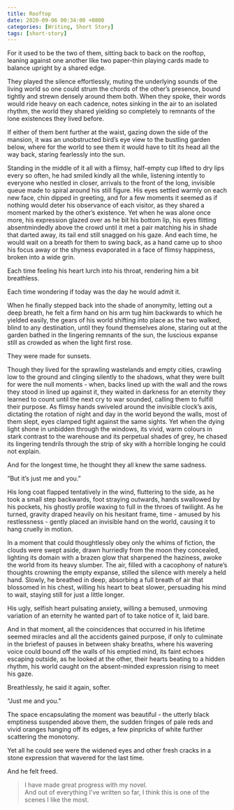 ```yaml
---
title: Rooftop
date: 2020-09-06 00:34:00 +0800
categories: [Writing, Short Story]
tags: [short-story]
---
```


For it used to be the two of them, sitting back to back on the rooftop, leaning against one another like two paper-thin playing cards made to balance upright by a shared edge. 

They played the silence effortlessly, muting the underlying sounds of the living world so one could strum the chords of the other’s presence, bound tightly and strewn densely around them both. When they spoke, their words would ride heavy on each cadence, notes sinking in the air to an isolated rhythm, the world they shared yielding so completely to remnants of the lone existences they lived before.

If either of them bent further at the waist, gazing down the side of the mansion, it was an unobstructed bird’s eye view to the bustling garden below, where for the world to see them it would have to tilt its head all the way back, staring fearlessly into the sun.

Standing in the middle of it all with a flimsy, half-empty cup lifted to dry lips every so often, he had smiled kindly all the while, listening intently to everyone who nestled in closer, arrivals to the front of the long, invisible queue made to spiral around his still figure. His eyes settled warmly on each new face, chin dipped in greeting, and for a few moments it seemed as if nothing would deter his observance of each visitor, as they shared a moment marked by the other’s existence. Yet when he was alone once more, his expression glazed over as he bit his bottom lip, his eyes flitting absentmindedly above the crowd until it met a pair matching his in shade that darted away, its tail end still snagged on his gaze. And each time, he would wait on a breath for them to swing back, as a hand came up to shoo his focus away or the shyness evaporated in a face of flimsy happiness, broken into a wide grin. 

Each time feeling his heart lurch into his throat, rendering him a bit breathless.

Each time wondering if today was the day he would admit it.

When he finally stepped back into the shade of anonymity, letting out a deep breath, he felt a firm hand on his arm tug him backwards to which he yielded easily, the gears of his world shifting into place as the two walked, blind to any destination, until they found themselves alone, staring out at the garden bathed in the lingering remnants of the sun, the luscious expanse still as crowded as when the light first rose.

They were made for sunsets.

Though they lived for the sprawling wastelands and empty cities, crawling low to the ground and clinging silently to the shadows, what they were built for were the null moments - when, backs lined up with the wall and the rows they stood in lined up against it, they waited in darkness for an eternity they learned to count until the next cry to war sounded, calling them to fulfill their purpose. As flimsy hands swiveled around the invisible clock’s axis, dictating the rotation of night and day in the world beyond the walls, most of them slept, eyes clamped tight against the same sights. Yet when the dying light shone in unbidden through the windows, its vivid, warm colours in stark contrast to the warehouse and its perpetual shades of grey, he chased its lingering tendrils through the strip of sky with a horrible longing he could not explain.

And for the longest time, he thought they all knew the same sadness.

“But it’s just me and you.”

His long coat flapped tentatively in the wind, fluttering to the side, as he took a small step backwards, foot straying outwards, hands swallowed by his pockets, his ghostly profile waxing to full in the throes of twilight. As he turned, gravity draped heavily on his hesitant frame, time - amused by his restlessness - gently placed an invisible hand on the world, causing it to hang cruelly in motion. 

In a moment that could thoughtlessly obey only the whims of fiction, the clouds were swept aside, drawn hurriedly from the moon they concealed, lighting its domain with a brazen glow that sharpened the haziness, awoke the world from its heavy slumber. The air, filled with a cacophony of nature’s thoughts crowning the empty expanse, stilled the silence with merely a held hand. Slowly, he breathed in deep, absorbing a full breath of air that blossomed in his chest, willing his heart to beat slower, persuading his mind to wait, staying still for just a little longer.

His ugly, selfish heart pulsating anxiety, willing a bemused, unmoving variation of an eternity he wanted part of to take notice of it, laid bare.

And in that moment, all the coincidences that occurred in his lifetime seemed miracles and all the accidents gained purpose, if only to culminate in the briefest of pauses in between shaky breaths, where his wavering voice could bound off the walls of his emptied mind, its faint echoes escaping outside, as he looked at the other, their hearts beating to a hidden rhythm, his world caught on the absent-minded expression rising to meet his gaze.

Breathlessly, he said it again, softer.  

“Just me and you.”

The space encapsulating the moment was beautiful - the utterly black emptiness suspended above them, the sudden fringes of pale reds and vivid oranges hanging off its edges, a few pinpricks of white further scattering the monotony.

Yet all he could see were the widened eyes and other fresh cracks in a stone expression that wavered for the last time.

And he felt freed.

> I have made great progress with my novel.
> <br> And out of everything I've written so far, I think this is one of the scenes I like the most.